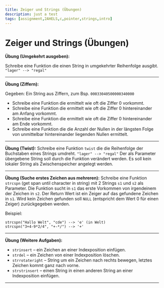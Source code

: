 ```yaml
---
title: Zeiger und Strings (Übungen)
description: just a test
tags: [assignment,2AHELS,c,pointer,strings,intro]
---
```


# Zeiger und Strings (Übungen)

**Übung (Umgekehrt ausgeben):**

Schreibe eine Funktion die einen String in umgekehrter Reihenfolge ausgibt. `"lager" --> "regal"`

---

**Übung (Ziffern):**

Gegeben: Ein String aus Ziffern, zum Bsp. `00033040500000340000`

- Schreibe eine Funktion die ermittelt wie oft die Ziffer 0 vorkommt.
- Schreibe eine Funktion die ermittelt wie oft die Ziffer 0 hintereinander am Anfang vorkommt.
- Schreibe eine Funktion die ermittelt wie oft die Ziffer 0 hintereinander am Ende vorkommt.
- Schreibe eine Funktion die die Anzahl der Nullen in der längsten Folge von unmittelbar hintereinander liegenden Nullen ermittelt. 


---

**Übung (Twist):**
Schreibe eine Funktion `twist` die die Reihenfolge der Buchstaben eines Strings umdreht.
`"lager" --> "regal"`
Der als Parameter übergebene String soll durch die Funktion verändert werden. Es soll kein lokaler String als Zwischenspeicher angelegt werden.

---

**Übung (Suche erstes Zeichen aus mehreren):**
Schreibe eine Funktion `strcspn` (get span until character in string) mit 2 Strings `s1` und `s2` als Parameter.
Die Funktion sucht in `s1` das erste Vorkommen von irgendeinem der Zeichen in `s2`.
Der Return Wert ist ein Zeiger auf das gefundene Zeichen in `s1`.
Wird kein Zeichen gefunden soll `NULL` (entspricht dem Wert 0 für einen Zeiger) zurückgegeben werden.

Beispiel:

```
strcspn("Hallo Welt", "cde") --> 'e' (in Welt)
strcspn("3+4-9*2/4", "+-*/") --> '+'
```


---

**Übung (Weitere Aufgaben):**

- `strinsert` – ein Zeichen an einer Indexposition einfügen.
- `strdel` – ein Zeichen von einer Indexposition löschen.
- `strrotateright` – String um ein Zeichen nach rechts bewegen, letztes Zeichen kommt ganz nach vorne.
- `strstrinsert` – einen String in einen anderen String an einer Indexposition einfügen.

---




